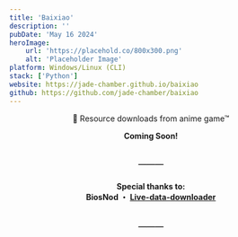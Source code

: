 ```yaml
---
title: 'Baixiao'
description: ''
pubDate: 'May 16 2024'
heroImage:
    url: 'https://placehold.co/800x300.png'
    alt: 'Placeholder Image'
platform: Windows/Linux (CLI)
stack: ['Python']
website: https://jade-chamber.github.io/baixiao
github: https://github.com/jade-chamber/baixiao
---
```


<div align="center">

<p> 💾 Resource downloads from anime game™ </p>

</div>

[//]: # "Main Content"

<p align="center"><b> Coming Soon! </b></p>

<div align="center">

<h2> ─── </h2>

[//]: # "Footer"

<h4>Special thanks to:<br>
    BiosNod ・ <a href="https://github.com/BiosNod/Live-data-downloader">Live-data-downloader</a> <br>
</h4>

<h2>───</h2>

</div>